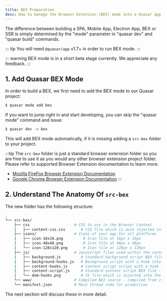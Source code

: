 ```yaml
---
title: BEX Preparation
desc: How to manage the Browser Extension (BEX) mode into a Quasar app.
---
```


The difference between building a SPA, Mobile App, Electron App, BEX or SSR is simply determined by the "mode" parameter in "quasar dev" and "quasar build" commands.

::: tip
You will need `@quasar/app` v1.7+ in order to run BEX mode.
:::

::: warning
BEX mode is in a short beta stage currently. We appreciate any feedback.
:::

## 1. Add Quasar BEX Mode
In order to build a BEX, we first need to add the BEX mode to our Quasar project:

```bash
$ quasar mode add bex
```

If you want to jump right in and start developing, you can skip the "quasar mode" command and issue:

```bash
$ quasar dev -m bex
```

This will add BEX mode automatically, if it is missing adding a `src-bex` folder to your project.

:::tip
The `src-bex` folder is just a standard browser extension folder so you are free to use it as you would any other browser extension project folder. Please refer to supported Browser Extension documentation to learn more.

* [Mozilla FireFox Browser Extension Documentation](https://developer.mozilla.org/en-US/docs/Mozilla/Add-ons/WebExtensions)
* [Google Chrome Browser Extension Documentation](https://developer.chrome.com/extensions)
:::

## 2. Understand The Anatomy Of `src-bex`

The new folder has the following structure:
```bash
.
└── src-bex/
    ├── css                    # CSS to use in the Browser Context
    |   ├── content-css.css       # CSS file which is auto injected into the consuming webpage via the manifest.json
    ├── icons/                 # Icons of your app for all platforms
    |   ├── icon-16x16.png         # Icon file at 16px x 16px
    |   ├── icon-48x48.png         # Icon file at 48px x 48px
    |   └── icon-128x128.png       # Icon file at 128px x 128px
    ├── js/                    # Javascript files used within the context of the BEX.
    |   ├── background.js         # Standard background script BEX file - auto injected via manifest.json
    |   ├── background-hooks.js   # Background script with a hook into the BEX communication layer
    |   ├── content-hooks.js      # Content script script with a hook into the BEX communication layer
    |   ├── content-script.js     # Standard content script BEX file - auto injected via manifest.json
    |   └── dom-hooks.png         # JS file which is injected into the DOM with a hook into the BEX communication layer
    └── www/                   # Compiled BEX source - compiled from /src (Quasar app)
    └── manifest.json          # Main thread code for production
```

The next section will discuss these in more detail.
